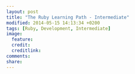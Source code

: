 ```yaml
---
layout: post
title: "The Ruby Learning Path - Intermediate"
modified: 2014-05-15 14:13:34 +0200
tags: [Ruby, Development, Intermediate]
image:
  feature: 
  credit: 
  creditlink: 
comments: 
share: 
---
```

